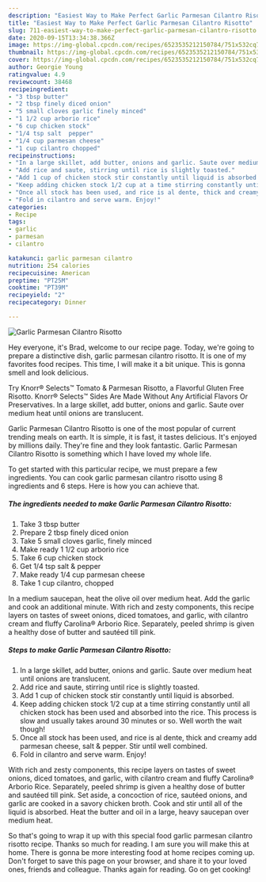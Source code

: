 ```yaml
---
description: "Easiest Way to Make Perfect Garlic Parmesan Cilantro Risotto"
title: "Easiest Way to Make Perfect Garlic Parmesan Cilantro Risotto"
slug: 711-easiest-way-to-make-perfect-garlic-parmesan-cilantro-risotto
date: 2020-09-15T13:34:38.366Z
image: https://img-global.cpcdn.com/recipes/6523535212150784/751x532cq70/garlic-parmesan-cilantro-risotto-recipe-main-photo.jpg
thumbnail: https://img-global.cpcdn.com/recipes/6523535212150784/751x532cq70/garlic-parmesan-cilantro-risotto-recipe-main-photo.jpg
cover: https://img-global.cpcdn.com/recipes/6523535212150784/751x532cq70/garlic-parmesan-cilantro-risotto-recipe-main-photo.jpg
author: Georgie Young
ratingvalue: 4.9
reviewcount: 38468
recipeingredient:
- "3 tbsp butter"
- "2 tbsp finely diced onion"
- "5 small cloves garlic finely minced"
- "1 1/2 cup arborio rice"
- "6 cup chicken stock"
- "1/4 tsp salt  pepper"
- "1/4 cup parmesan cheese"
- "1 cup cilantro chopped"
recipeinstructions:
- "In a large skillet, add butter, onions and garlic. Saute over medium heat until onions are translucent."
- "Add rice and saute, stirring until rice is slightly toasted."
- "Add 1 cup of chicken stock stir constantly until liquid is absorbed."
- "Keep adding chicken stock 1/2 cup at a time stirring constantly until all chicken stock has been used and absorbed into the rice. This process is slow and usually takes around 30 minutes or so. Well worth the wait though!"
- "Once all stock has been used, and rice is al dente, thick and creamy add parmesan cheese, salt &amp; pepper. Stir until well combined."
- "Fold in cilantro and serve warm. Enjoy!"
categories:
- Recipe
tags:
- garlic
- parmesan
- cilantro

katakunci: garlic parmesan cilantro 
nutrition: 254 calories
recipecuisine: American
preptime: "PT25M"
cooktime: "PT39M"
recipeyield: "2"
recipecategory: Dinner

---
```



![Garlic Parmesan Cilantro Risotto](https://img-global.cpcdn.com/recipes/6523535212150784/751x532cq70/garlic-parmesan-cilantro-risotto-recipe-main-photo.jpg)

Hey everyone, it's Brad, welcome to our recipe page. Today, we're going to prepare a distinctive dish, garlic parmesan cilantro risotto. It is one of my favorites food recipes. This time, I will make it a bit unique. This is gonna smell and look delicious.

Try Knorr® Selects™ Tomato &amp; Parmesan Risotto, a Flavorful Gluten Free Risotto. Knorr® Selects™ Sides Are Made Without Any Artificial Flavors Or Preservatives. In a large skillet, add butter, onions and garlic. Saute over medium heat until onions are translucent.

Garlic Parmesan Cilantro Risotto is one of the most popular of current trending meals on earth. It is simple, it is fast, it tastes delicious. It's enjoyed by millions daily. They're fine and they look fantastic. Garlic Parmesan Cilantro Risotto is something which I have loved my whole life.


To get started with this particular recipe, we must prepare a few ingredients. You can cook garlic parmesan cilantro risotto using 8 ingredients and 6 steps. Here is how you can achieve that.

<!--inarticleads1-->

##### The ingredients needed to make Garlic Parmesan Cilantro Risotto:

1. Take 3 tbsp butter
1. Prepare 2 tbsp finely diced onion
1. Take 5 small cloves garlic, finely minced
1. Make ready 1 1/2 cup arborio rice
1. Take 6 cup chicken stock
1. Get 1/4 tsp salt &amp; pepper
1. Make ready 1/4 cup parmesan cheese
1. Take 1 cup cilantro, chopped


In a medium saucepan, heat the olive oil over medium heat. Add the garlic and cook an additional minute. With rich and zesty components, this recipe layers on tastes of sweet onions, diced tomatoes, and garlic, with cilantro cream and fluffy Carolina® Arborio Rice. Separately, peeled shrimp is given a healthy dose of butter and sautéed till pink. 

<!--inarticleads2-->

##### Steps to make Garlic Parmesan Cilantro Risotto:

1. In a large skillet, add butter, onions and garlic. Saute over medium heat until onions are translucent.
1. Add rice and saute, stirring until rice is slightly toasted.
1. Add 1 cup of chicken stock stir constantly until liquid is absorbed.
1. Keep adding chicken stock 1/2 cup at a time stirring constantly until all chicken stock has been used and absorbed into the rice. This process is slow and usually takes around 30 minutes or so. Well worth the wait though!
1. Once all stock has been used, and rice is al dente, thick and creamy add parmesan cheese, salt &amp; pepper. Stir until well combined.
1. Fold in cilantro and serve warm. Enjoy!


With rich and zesty components, this recipe layers on tastes of sweet onions, diced tomatoes, and garlic, with cilantro cream and fluffy Carolina® Arborio Rice. Separately, peeled shrimp is given a healthy dose of butter and sautéed till pink. Set aside, a concoction of rice, sautéed onions, and garlic are cooked in a savory chicken broth. Cook and stir until all of the liquid is absorbed. Heat the butter and oil in a large, heavy saucepan over medium heat. 

So that's going to wrap it up with this special food garlic parmesan cilantro risotto recipe. Thanks so much for reading. I am sure you will make this at home. There is gonna be more interesting food at home recipes coming up. Don't forget to save this page on your browser, and share it to your loved ones, friends and colleague. Thanks again for reading. Go on get cooking!
